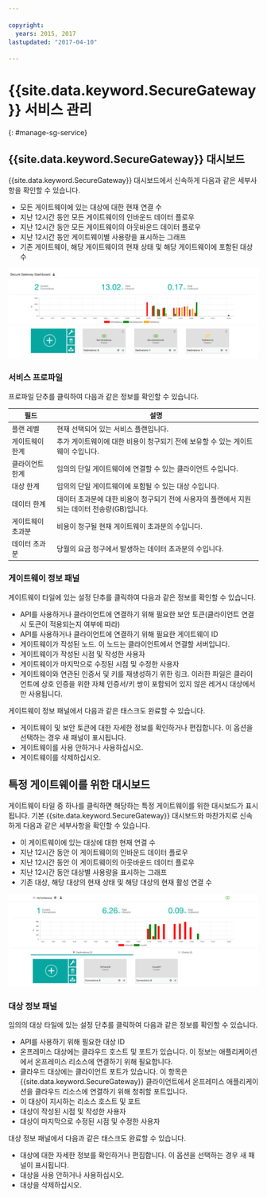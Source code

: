 ```yaml
---

copyright:
  years: 2015, 2017
lastupdated: "2017-04-10"

---
```


# {{site.data.keyword.SecureGateway}} 서비스 관리
{: #manage-sg-service}

## {{site.data.keyword.SecureGateway}} 대시보드
{{site.data.keyword.SecureGateway}} 대시보드에서 신속하게 다음과 같은 세부사항을 확인할 수 있습니다.

- 모든 게이트웨이에 있는 대상에 대한 현재 연결 수
- 지난 12시간 동안 모든 게이트웨이의 인바운드 데이터 플로우
- 지난 12시간 동안 모든 게이트웨이의 아웃바운드 데이터 플로우
- 지난 12시간 동안 게이트웨이별 사용량을 표시하는 그래프
- 기존 게이트웨이, 해당 게이트웨이의 현재 상태 및 해당 게이트웨이에 포함된 대상 수

![{{site.data.keyword.SecureGateway}} 대시보드(사용법 포함)](./images/dashboardUsage.png?raw=true "{{site.data.keyword.SecureGateway}} 대시보드(사용법 포함)")

### 서비스 프로파일
프로파일 단추를 클릭하여 다음과 같은 정보를 확인할 수 있습니다.

필드 |설명
-- | --
플랜 레벨 | 현재 선택되어 있는 서비스 플랜입니다.
게이트웨이 한계 | 추가 게이트웨이에 대한 비용이 청구되기 전에 보유할 수 있는 게이트웨이 수입니다.
클라이언트 한계 | 임의의 단일 게이트웨이에 연결할 수 있는 클라이언트 수입니다.
대상 한계 | 임의의 단일 게이트웨이에 포함될 수 있는 대상 수입니다.
데이터 한계 | 데이터 초과분에 대한 비용이 청구되기 전에 사용자의 플랜에서 지원되는 데이터 전송량(GB)입니다.
게이트웨이 초과분 | 비용이 청구될 현재 게이트웨이 초과분의 수입니다.
데이터 초과분 | 당월의 요금 청구에서 발생하는 데이터 초과분의 수입니다.

### 게이트웨이 정보 패널
게이트웨이 타일에 있는 설정 단추를 클릭하여 다음과 같은 정보를 확인할 수 있습니다.

- API를 사용하거나 클라이언트에 연결하기 위해 필요한 보안 토큰(클라이언트 연결 시 토큰이 적용되는지 여부에 따라)
- API를 사용하거나 클라이언트에 연결하기 위해 필요한 게이트웨이 ID
- 게이트웨이가 작성된 노드. 이 노드는 클라이언트에서 연결할 서버입니다.
- 게이트웨이가 작성된 시점 및 작성한 사용자
- 게이트웨이가 마지막으로 수정된 시점 및 수정한 사용자
- 게이트웨이와 연관된 인증서 및 키를 재생성하기 위한 링크. 이러한 파일은 클라이언트에 상호 인증을 위한 자체 인증서/키 쌍이 포함되어 있지 않은 레거시 대상에서만 사용됩니다.

게이트웨이 정보 패널에서 다음과 같은 태스크도 완료할 수 있습니다.

- 게이트웨이 및 보안 토큰에 대한 자세한 정보를 확인하거나 편집합니다. 이 옵션을 선택하는 경우 새 패널이 표시됩니다.
- 게이트웨이를 사용 안하거나 사용하십시오.
- 게이트웨이를 삭제하십시오.

## 특정 게이트웨이를 위한 대시보드
게이트웨이 타일 중 하나를 클릭하면 해당하는 특정 게이트웨이를 위한 대시보드가 표시됩니다. 기본 {{site.data.keyword.SecureGateway}} 대시보드와 마찬가지로 신속하게 다음과 같은 세부사항을 확인할 수 있습니다.

- 이 게이트웨이에 있는 대상에 대한 현재 연결 수 
- 지난 12시간 동안 이 게이트웨이의 인바운드 데이터 플로우
- 지난 12시간 동안 이 게이트웨이의 아웃바운드 데이터 플로우
- 지난 12시간 동안 대상별 사용량을 표시하는 그래프
- 기존 대상, 해당 대상의 현재 상태 및 해당 대상의 현재 활성 연결 수

![특정 게이트웨이를 위한 대시보드](./images/viewGateway.png?raw=true "특정 게이트웨이를 위한 대시보드")

### 대상 정보 패널
임의의 대상 타일에 있는 설정 단추를 클릭하여 다음과 같은 정보를 확인할 수 있습니다.

- API를 사용하기 위해 필요한 대상 ID 
- 온프레미스 대상에는 클라우드 호스트 및 포트가 있습니다. 이 정보는 애플리케이션에서 온프레미스 리소스에 연결하기 위해 필요합니다.
- 클라우드 대상에는 클라이언트 포트가 있습니다. 이 항목은 {{site.data.keyword.SecureGateway}} 클라이언트에서 온프레미스 애플리케이션을 클라우드 리소스에 연결하기 위해 청취할 포트입니다.
- 이 대상이 지시하는 리소스 호스트 및 포트 
- 대상이 작성된 시점 및 작성한 사용자
- 대상이 마지막으로 수정된 시점 및 수정한 사용자

대상 정보 패널에서 다음과 같은 태스크도 완료할 수 있습니다.

- 대상에 대한 자세한 정보를 확인하거나 편집합니다. 이 옵션을 선택하는 경우 새 패널이 표시됩니다.
- 대상을 사용 안하거나 사용하십시오.
- 대상을 삭제하십시오.

